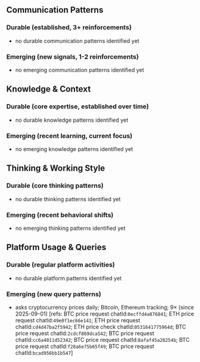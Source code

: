 ## Communication Patterns
### Durable (established, 3+ reinforcements)
- no durable communication patterns identified yet

### Emerging (new signals, 1-2 reinforcements)
- no emerging communication patterns identified yet

## Knowledge & Context
### Durable (core expertise, established over time)
- no durable knowledge patterns identified yet

### Emerging (recent learning, current focus)
- no emerging knowledge patterns identified yet

## Thinking & Working Style
### Durable (core thinking patterns)
- no durable thinking patterns identified yet

### Emerging (recent behavioral shifts)
- no emerging thinking patterns identified yet

## Platform Usage & Queries
### Durable (regular platform activities)
- no durable platform patterns identified yet

### Emerging (new query patterns)
- asks cryptocurrency prices daily; Bitcoin, Ethereum tracking; 9× (since 2025-09-01) [refs: BTC price request chatId:`0ecffd4a876841`; ETH price request chatId:`49e0f1ec66e141`; ETH price request chatId:`cd4d47ba2f5942`; ETH price check chatId:`0531641775964d`; BTC price request chatId:`2cdcf869dca542`; BTC price request chatId:`cc6a4011d52342`; BTC price request chatId:`8afaf45a28254b`; BTC price request chatId:`f28a6e75b65f49`; BTC price request chatId:`bcad956bb1b547`]